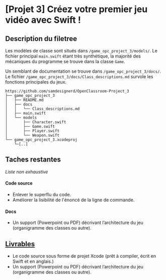 # [Projet 3] Créez votre premier jeu vidéo avec Swift !
## Description du filetree

Les modèles de classe sont situés dans `/game_opc_project_3/models/`.
Le fichier principal `main.swift` étant très synthétique, la majorité des mécaniques du programme se trouve dans la classe `Game`.


Un semblant de documentation se trouve dans `/game_opc_project_3/docs/`.
Le fichier `/game_opc_project_3/docs/Class_descriptions.md` survole les fonctions principales du jeux.



```
https://github.com/samdesignerd/OpenClassroom-Project_3
├── game_opc_project_3
│   ├── README.md
│   ├── docs
│   │   └── Class_descriptions.md
│   ├── main.swift
│   └── models
│       ├── Character.swift
│       ├── Game.swift
│       ├── Player.swift
│       └── Weapon.swift
└── game_opc_project_3.xcodeproj
    └─[..]
```


## Taches restantes
*Liste non exhaustive*
#### Code source
- Enlever le superflu du code.
- Améliorer la lisibilité de l'énoncé de la ligne de commande.
#### Docs
- Un support (Powerpoint ou PDF) décrivant l’architecture du jeu (organigramme des classes ou autre).

## [Livrables](https://openclassrooms.com/fr/projects/59/assignment)
- Le code source sous forme de projet Xcode (prêt à compiler, écrit en Swift et en anglais.)
- Un support (Powerpoint ou PDF) décrivant l’architecture du jeu (organigramme des classes ou autre).
